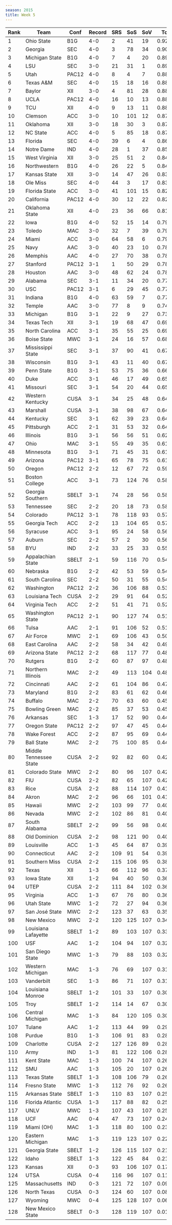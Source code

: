 ```yaml
---
season: 2015
title: Week 5
---
```

<table class="display"><thead><tr><th>Rank</th><th>Team</th><th>Conf</th><th>Record</th><th>SRS</th><th>SoS</th><th>SoV</th><th>Total</th></tr></thead><tbody>
<tr><td>1</td><td>Ohio State</td><td>B1G</td><td>4-0</td><td>2</td><td>41</td><td>19</td><td>0.92950</td></tr>
<tr><td>2</td><td>Georgia</td><td>SEC</td><td>4-0</td><td>3</td><td>78</td><td>34</td><td>0.90557</td></tr>
<tr><td>3</td><td>Michigan State</td><td>B1G</td><td>4-0</td><td>7</td><td>4</td><td>20</td><td>0.89667</td></tr>
<tr><td>4</td><td>LSU</td><td>SEC</td><td>3-0</td><td>21</td><td>31</td><td>1</td><td>0.89657</td></tr>
<tr><td>5</td><td>Utah</td><td>PAC12</td><td>4-0</td><td>8</td><td>4</td><td>7</td><td>0.88996</td></tr>
<tr><td>6</td><td>Texas A&M</td><td>SEC</td><td>4-0</td><td>15</td><td>18</td><td>16</td><td>0.88490</td></tr>
<tr><td>7</td><td>Baylor</td><td>XII</td><td>3-0</td><td>4</td><td>81</td><td>28</td><td>0.88405</td></tr>
<tr><td>8</td><td>UCLA</td><td>PAC12</td><td>4-0</td><td>16</td><td>10</td><td>13</td><td>0.88366</td></tr>
<tr><td>9</td><td>TCU</td><td>XII</td><td>4-0</td><td>9</td><td>13</td><td>11</td><td>0.88086</td></tr>
<tr><td>10</td><td>Clemson</td><td>ACC</td><td>3-0</td><td>10</td><td>101</td><td>12</td><td>0.87710</td></tr>
<tr><td>11</td><td>Oklahoma</td><td>XII</td><td>3-0</td><td>18</td><td>30</td><td>3</td><td>0.87641</td></tr>
<tr><td>12</td><td>NC State</td><td>ACC</td><td>4-0</td><td>5</td><td>85</td><td>18</td><td>0.87553</td></tr>
<tr><td>13</td><td>Florida</td><td>SEC</td><td>4-0</td><td>39</td><td>6</td><td>4</td><td>0.86032</td></tr>
<tr><td>14</td><td>Notre Dame</td><td>IND</td><td>4-0</td><td>28</td><td>1</td><td>37</td><td>0.85608</td></tr>
<tr><td>15</td><td>West Virginia</td><td>XII</td><td>3-0</td><td>25</td><td>51</td><td>2</td><td>0.84795</td></tr>
<tr><td>16</td><td>Northwestern</td><td>B1G</td><td>4-0</td><td>26</td><td>22</td><td>5</td><td>0.84445</td></tr>
<tr><td>17</td><td>Kansas State</td><td>XII</td><td>3-0</td><td>14</td><td>47</td><td>26</td><td>0.83864</td></tr>
<tr><td>18</td><td>Ole Miss</td><td>SEC</td><td>4-0</td><td>44</td><td>3</td><td>17</td><td>0.83430</td></tr>
<tr><td>19</td><td>Florida State</td><td>ACC</td><td>3-0</td><td>41</td><td>101</td><td>15</td><td>0.82877</td></tr>
<tr><td>20</td><td>California</td><td>PAC12</td><td>4-0</td><td>30</td><td>12</td><td>22</td><td>0.82405</td></tr>
<tr><td>21</td><td>Oklahoma State</td><td>XII</td><td>4-0</td><td>23</td><td>36</td><td>66</td><td>0.81476</td></tr>
<tr><td>22</td><td>Iowa</td><td>B1G</td><td>4-0</td><td>52</td><td>15</td><td>14</td><td>0.79773</td></tr>
<tr><td>23</td><td>Toledo</td><td>MAC</td><td>3-0</td><td>32</td><td>7</td><td>39</td><td>0.79215</td></tr>
<tr><td>24</td><td>Miami</td><td>ACC</td><td>3-0</td><td>64</td><td>58</td><td>6</td><td>0.79178</td></tr>
<tr><td>25</td><td>Navy</td><td>AAC</td><td>3-0</td><td>40</td><td>23</td><td>10</td><td>0.78804</td></tr>
<tr><td>26</td><td>Memphis</td><td>AAC</td><td>4-0</td><td>27</td><td>70</td><td>38</td><td>0.78747</td></tr>
<tr><td>27</td><td>Stanford</td><td>PAC12</td><td>3-1</td><td>1</td><td>50</td><td>29</td><td>0.78275</td></tr>
<tr><td>28</td><td>Houston</td><td>AAC</td><td>3-0</td><td>48</td><td>62</td><td>24</td><td>0.78188</td></tr>
<tr><td>29</td><td>Alabama</td><td>SEC</td><td>3-1</td><td>11</td><td>34</td><td>20</td><td>0.77603</td></tr>
<tr><td>30</td><td>USC</td><td>PAC12</td><td>3-1</td><td>6</td><td>29</td><td>45</td><td>0.77373</td></tr>
<tr><td>31</td><td>Indiana</td><td>B1G</td><td>4-0</td><td>63</td><td>59</td><td>7</td><td>0.77090</td></tr>
<tr><td>32</td><td>Temple</td><td>AAC</td><td>3-0</td><td>77</td><td>8</td><td>9</td><td>0.74255</td></tr>
<tr><td>33</td><td>Michigan</td><td>B1G</td><td>3-1</td><td>22</td><td>9</td><td>27</td><td>0.73693</td></tr>
<tr><td>34</td><td>Texas Tech</td><td>XII</td><td>3-1</td><td>19</td><td>68</td><td>47</td><td>0.69507</td></tr>
<tr><td>35</td><td>North Carolina</td><td>ACC</td><td>3-1</td><td>35</td><td>55</td><td>25</td><td>0.69120</td></tr>
<tr><td>36</td><td>Boise State</td><td>MWC</td><td>3-1</td><td>24</td><td>16</td><td>57</td><td>0.68327</td></tr>
<tr><td>37</td><td>Mississippi State</td><td>SEC</td><td>3-1</td><td>37</td><td>90</td><td>41</td><td>0.67613</td></tr>
<tr><td>38</td><td>Wisconsin</td><td>B1G</td><td>3-1</td><td>43</td><td>11</td><td>40</td><td>0.67281</td></tr>
<tr><td>39</td><td>Penn State</td><td>B1G</td><td>3-1</td><td>53</td><td>75</td><td>36</td><td>0.66028</td></tr>
<tr><td>40</td><td>Duke</td><td>ACC</td><td>3-1</td><td>46</td><td>17</td><td>49</td><td>0.65611</td></tr>
<tr><td>41</td><td>Missouri</td><td>SEC</td><td>3-1</td><td>54</td><td>20</td><td>44</td><td>0.65109</td></tr>
<tr><td>42</td><td>Western Kentucky</td><td>CUSA</td><td>3-1</td><td>34</td><td>25</td><td>48</td><td>0.64871</td></tr>
<tr><td>43</td><td>Marshall</td><td>CUSA</td><td>3-1</td><td>38</td><td>98</td><td>67</td><td>0.64694</td></tr>
<tr><td>44</td><td>Kentucky</td><td>SEC</td><td>3-1</td><td>62</td><td>39</td><td>23</td><td>0.64655</td></tr>
<tr><td>45</td><td>Pittsburgh</td><td>ACC</td><td>2-1</td><td>31</td><td>53</td><td>32</td><td>0.64067</td></tr>
<tr><td>46</td><td>Illinois</td><td>B1G</td><td>3-1</td><td>56</td><td>56</td><td>51</td><td>0.62734</td></tr>
<tr><td>47</td><td>Ohio</td><td>MAC</td><td>3-1</td><td>55</td><td>49</td><td>35</td><td>0.61697</td></tr>
<tr><td>48</td><td>Minnesota</td><td>B1G</td><td>3-1</td><td>71</td><td>45</td><td>31</td><td>0.61375</td></tr>
<tr><td>49</td><td>Arizona</td><td>PAC12</td><td>3-1</td><td>65</td><td>78</td><td>75</td><td>0.61176</td></tr>
<tr><td>50</td><td>Oregon</td><td>PAC12</td><td>2-2</td><td>12</td><td>67</td><td>72</td><td>0.59928</td></tr>
<tr><td>51</td><td>Boston College</td><td>ACC</td><td>3-1</td><td>73</td><td>124</td><td>76</td><td>0.58995</td></tr>
<tr><td>52</td><td>Georgia Southern</td><td>SBELT</td><td>3-1</td><td>74</td><td>28</td><td>56</td><td>0.58828</td></tr>
<tr><td>53</td><td>Tennessee</td><td>SEC</td><td>2-2</td><td>20</td><td>18</td><td>73</td><td>0.58526</td></tr>
<tr><td>54</td><td>Colorado</td><td>PAC12</td><td>3-1</td><td>78</td><td>118</td><td>93</td><td>0.57902</td></tr>
<tr><td>55</td><td>Georgia Tech</td><td>ACC</td><td>2-2</td><td>13</td><td>104</td><td>65</td><td>0.57762</td></tr>
<tr><td>56</td><td>Syracuse</td><td>ACC</td><td>3-1</td><td>95</td><td>24</td><td>58</td><td>0.56936</td></tr>
<tr><td>57</td><td>Auburn</td><td>SEC</td><td>2-2</td><td>57</td><td>2</td><td>30</td><td>0.56110</td></tr>
<tr><td>58</td><td>BYU</td><td>IND</td><td>2-2</td><td>33</td><td>25</td><td>33</td><td>0.55064</td></tr>
<tr><td>59</td><td>Appalachian State</td><td>SBELT</td><td>2-1</td><td>59</td><td>116</td><td>70</td><td>0.54384</td></tr>
<tr><td>60</td><td>Nebraska</td><td>B1G</td><td>2-2</td><td>42</td><td>53</td><td>59</td><td>0.54362</td></tr>
<tr><td>61</td><td>South Carolina</td><td>SEC</td><td>2-2</td><td>50</td><td>31</td><td>55</td><td>0.54067</td></tr>
<tr><td>62</td><td>Washington</td><td>PAC12</td><td>2-2</td><td>36</td><td>106</td><td>88</td><td>0.53710</td></tr>
<tr><td>63</td><td>Louisiana Tech</td><td>CUSA</td><td>2-2</td><td>29</td><td>91</td><td>64</td><td>0.52643</td></tr>
<tr><td>64</td><td>Virginia Tech</td><td>ACC</td><td>2-2</td><td>51</td><td>41</td><td>71</td><td>0.52508</td></tr>
<tr><td>65</td><td>Washington State</td><td>PAC12</td><td>2-1</td><td>90</td><td>127</td><td>74</td><td>0.51813</td></tr>
<tr><td>66</td><td>Tulsa</td><td>AAC</td><td>2-1</td><td>91</td><td>106</td><td>52</td><td>0.51270</td></tr>
<tr><td>67</td><td>Air Force</td><td>MWC</td><td>2-1</td><td>69</td><td>106</td><td>43</td><td>0.50947</td></tr>
<tr><td>68</td><td>East Carolina</td><td>AAC</td><td>2-2</td><td>58</td><td>34</td><td>42</td><td>0.49026</td></tr>
<tr><td>69</td><td>Arizona State</td><td>PAC12</td><td>2-2</td><td>68</td><td>117</td><td>77</td><td>0.48664</td></tr>
<tr><td>70</td><td>Rutgers</td><td>B1G</td><td>2-2</td><td>60</td><td>87</td><td>97</td><td>0.48644</td></tr>
<tr><td>71</td><td>Northern Illinois</td><td>MAC</td><td>2-2</td><td>49</td><td>113</td><td>104</td><td>0.48567</td></tr>
<tr><td>72</td><td>Cincinnati</td><td>AAC</td><td>2-2</td><td>61</td><td>104</td><td>86</td><td>0.47665</td></tr>
<tr><td>73</td><td>Maryland</td><td>B1G</td><td>2-2</td><td>83</td><td>61</td><td>62</td><td>0.46485</td></tr>
<tr><td>74</td><td>Buffalo</td><td>MAC</td><td>2-2</td><td>70</td><td>63</td><td>60</td><td>0.45230</td></tr>
<tr><td>75</td><td>Bowling Green</td><td>MAC</td><td>2-2</td><td>85</td><td>37</td><td>53</td><td>0.45138</td></tr>
<tr><td>76</td><td>Arkansas</td><td>SEC</td><td>1-3</td><td>17</td><td>52</td><td>90</td><td>0.44594</td></tr>
<tr><td>77</td><td>Oregon State</td><td>PAC12</td><td>2-2</td><td>97</td><td>47</td><td>45</td><td>0.44547</td></tr>
<tr><td>78</td><td>Wake Forest</td><td>ACC</td><td>2-2</td><td>87</td><td>95</td><td>69</td><td>0.44362</td></tr>
<tr><td>79</td><td>Ball State</td><td>MAC</td><td>2-2</td><td>75</td><td>100</td><td>85</td><td>0.44196</td></tr>
<tr><td>80</td><td>Middle Tennessee State</td><td>CUSA</td><td>2-2</td><td>92</td><td>82</td><td>60</td><td>0.42986</td></tr>
<tr><td>81</td><td>Colorado State</td><td>MWC</td><td>2-2</td><td>80</td><td>96</td><td>107</td><td>0.42900</td></tr>
<tr><td>82</td><td>FIU</td><td>CUSA</td><td>2-2</td><td>82</td><td>65</td><td>107</td><td>0.42316</td></tr>
<tr><td>83</td><td>Rice</td><td>CUSA</td><td>2-2</td><td>88</td><td>114</td><td>107</td><td>0.41904</td></tr>
<tr><td>84</td><td>Akron</td><td>MAC</td><td>2-2</td><td>96</td><td>66</td><td>101</td><td>0.41474</td></tr>
<tr><td>85</td><td>Hawaii</td><td>MWC</td><td>2-2</td><td>103</td><td>99</td><td>77</td><td>0.40703</td></tr>
<tr><td>86</td><td>Nevada</td><td>MWC</td><td>2-2</td><td>102</td><td>86</td><td>81</td><td>0.40598</td></tr>
<tr><td>87</td><td>South Alabama</td><td>SBELT</td><td>2-2</td><td>99</td><td>56</td><td>98</td><td>0.40281</td></tr>
<tr><td>88</td><td>Old Dominion</td><td>CUSA</td><td>2-2</td><td>98</td><td>121</td><td>90</td><td>0.40259</td></tr>
<tr><td>89</td><td>Louisville</td><td>ACC</td><td>1-3</td><td>45</td><td>64</td><td>87</td><td>0.39924</td></tr>
<tr><td>90</td><td>Connecticut</td><td>AAC</td><td>2-2</td><td>109</td><td>91</td><td>54</td><td>0.39724</td></tr>
<tr><td>91</td><td>Southern Miss</td><td>CUSA</td><td>2-2</td><td>115</td><td>106</td><td>95</td><td>0.38842</td></tr>
<tr><td>92</td><td>Texas</td><td>XII</td><td>1-3</td><td>66</td><td>112</td><td>96</td><td>0.37534</td></tr>
<tr><td>93</td><td>Iowa State</td><td>XII</td><td>1-2</td><td>94</td><td>40</td><td>50</td><td>0.36506</td></tr>
<tr><td>94</td><td>UTEP</td><td>CUSA</td><td>2-2</td><td>111</td><td>84</td><td>102</td><td>0.36499</td></tr>
<tr><td>95</td><td>Virginia</td><td>ACC</td><td>1-3</td><td>67</td><td>76</td><td>80</td><td>0.36408</td></tr>
<tr><td>96</td><td>Utah State</td><td>MWC</td><td>1-2</td><td>72</td><td>27</td><td>94</td><td>0.36208</td></tr>
<tr><td>97</td><td>San José State</td><td>MWC</td><td>2-2</td><td>123</td><td>37</td><td>63</td><td>0.35801</td></tr>
<tr><td>98</td><td>New Mexico</td><td>MWC</td><td>2-2</td><td>120</td><td>125</td><td>107</td><td>0.34975</td></tr>
<tr><td>99</td><td>Louisiana Lafayette</td><td>SBELT</td><td>1-2</td><td>89</td><td>103</td><td>107</td><td>0.33851</td></tr>
<tr><td>100</td><td>USF</td><td>AAC</td><td>1-2</td><td>104</td><td>94</td><td>107</td><td>0.32052</td></tr>
<tr><td>101</td><td>San Diego State</td><td>MWC</td><td>1-3</td><td>79</td><td>88</td><td>103</td><td>0.32015</td></tr>
<tr><td>102</td><td>Western Michigan</td><td>MAC</td><td>1-3</td><td>76</td><td>69</td><td>107</td><td>0.31854</td></tr>
<tr><td>103</td><td>Vanderbilt</td><td>SEC</td><td>1-3</td><td>86</td><td>71</td><td>107</td><td>0.31828</td></tr>
<tr><td>104</td><td>Louisiana Monroe</td><td>SBELT</td><td>1-2</td><td>101</td><td>33</td><td>107</td><td>0.30534</td></tr>
<tr><td>105</td><td>Troy</td><td>SBELT</td><td>1-2</td><td>114</td><td>14</td><td>67</td><td>0.30525</td></tr>
<tr><td>106</td><td>Central Michigan</td><td>MAC</td><td>1-3</td><td>84</td><td>120</td><td>105</td><td>0.30046</td></tr>
<tr><td>107</td><td>Tulane</td><td>AAC</td><td>1-2</td><td>113</td><td>44</td><td>99</td><td>0.29895</td></tr>
<tr><td>108</td><td>Purdue</td><td>B1G</td><td>1-3</td><td>106</td><td>91</td><td>83</td><td>0.28515</td></tr>
<tr><td>109</td><td>Charlotte</td><td>CUSA</td><td>2-2</td><td>127</td><td>126</td><td>89</td><td>0.28491</td></tr>
<tr><td>110</td><td>Army</td><td>IND</td><td>1-3</td><td>81</td><td>122</td><td>106</td><td>0.28342</td></tr>
<tr><td>111</td><td>Kent State</td><td>MAC</td><td>1-3</td><td>100</td><td>74</td><td>107</td><td>0.26892</td></tr>
<tr><td>112</td><td>SMU</td><td>AAC</td><td>1-3</td><td>105</td><td>20</td><td>107</td><td>0.26787</td></tr>
<tr><td>113</td><td>Texas State</td><td>SBELT</td><td>1-3</td><td>108</td><td>106</td><td>79</td><td>0.26211</td></tr>
<tr><td>114</td><td>Fresno State</td><td>MWC</td><td>1-3</td><td>112</td><td>76</td><td>92</td><td>0.26011</td></tr>
<tr><td>115</td><td>Arkansas State</td><td>SBELT</td><td>1-3</td><td>110</td><td>83</td><td>107</td><td>0.25374</td></tr>
<tr><td>116</td><td>Florida Atlantic</td><td>CUSA</td><td>1-3</td><td>117</td><td>88</td><td>82</td><td>0.25304</td></tr>
<tr><td>117</td><td>UNLV</td><td>MWC</td><td>1-3</td><td>107</td><td>43</td><td>107</td><td>0.25297</td></tr>
<tr><td>118</td><td>UCF</td><td>AAC</td><td>0-4</td><td>47</td><td>73</td><td>107</td><td>0.24555</td></tr>
<tr><td>119</td><td>Miami (OH)</td><td>MAC</td><td>1-3</td><td>118</td><td>80</td><td>100</td><td>0.23914</td></tr>
<tr><td>120</td><td>Eastern Michigan</td><td>MAC</td><td>1-3</td><td>119</td><td>123</td><td>107</td><td>0.22744</td></tr>
<tr><td>121</td><td>Georgia State</td><td>SBELT</td><td>1-2</td><td>126</td><td>115</td><td>107</td><td>0.21921</td></tr>
<tr><td>122</td><td>Idaho</td><td>SBELT</td><td>1-3</td><td>122</td><td>45</td><td>84</td><td>0.21349</td></tr>
<tr><td>123</td><td>Kansas</td><td>XII</td><td>0-3</td><td>93</td><td>106</td><td>107</td><td>0.17302</td></tr>
<tr><td>124</td><td>UTSA</td><td>CUSA</td><td>0-4</td><td>116</td><td>96</td><td>107</td><td>0.11407</td></tr>
<tr><td>125</td><td>Massachusetts</td><td>IND</td><td>0-3</td><td>121</td><td>72</td><td>107</td><td>0.09338</td></tr>
<tr><td>126</td><td>North Texas</td><td>CUSA</td><td>0-3</td><td>124</td><td>60</td><td>107</td><td>0.08095</td></tr>
<tr><td>127</td><td>Wyoming</td><td>MWC</td><td>0-4</td><td>125</td><td>128</td><td>107</td><td>0.06427</td></tr>
<tr><td>128</td><td>New Mexico State</td><td>SBELT</td><td>0-3</td><td>128</td><td>119</td><td>107</td><td>0.01978</td></tr>
</tbody></table>
